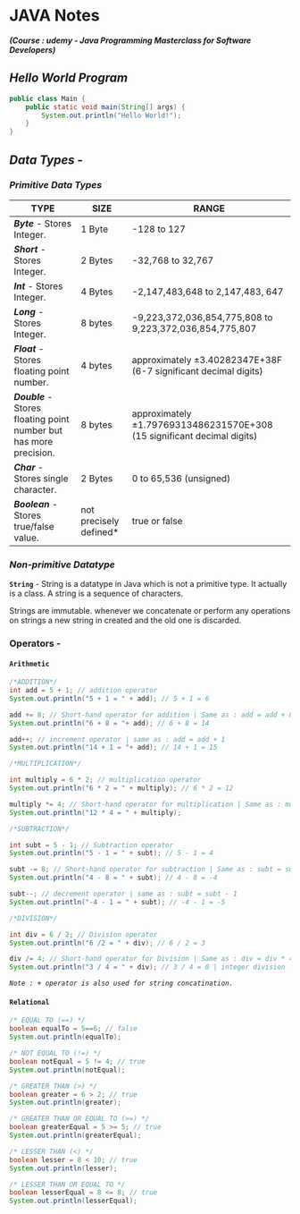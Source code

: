 # JAVA Notes

**_(Course : udemy - Java Programming Masterclass for Software Developers)_**

## _Hello World Program_

```java
public class Main {
    public static void main(String[] args) {
        System.out.println("Hello World!");
    }
}
```

## _Data Types_ -

### _Primitive Data Types_

| TYPE                                                                | SIZE                    | RANGE                                                                   |
| ------------------------------------------------------------------- | ----------------------- | ----------------------------------------------------------------------- |
| **_Byte_** - Stores Integer.                                        | 1 Byte                  | -128 to 127                                                             |
| **_Short_** - Stores Integer.                                       | 2 Bytes                 | -32,768 to 32,767                                                       |
| **_Int_** - Stores Integer.                                         | 4 Bytes                 | -2,147,483,648 to 2,147,483, 647                                        |
| **_Long_** - Stores Integer.                                        | 8 bytes                 | -9,223,372,036,854,775,808 to 9,223,372,036,854,775,807                 |
| **_Float_** - Stores floating point number.                         | 4 bytes                 | approximately ±3.40282347E+38F (6-7 significant decimal digits)         |
| **_Double_** - Stores floating point number but has more precision. | 8 bytes                 | approximately ±1.79769313486231570E+308 (15 significant decimal digits) |
| **_Char_** - Stores single character.                               | 2 Bytes                 | 0 to 65,536 (unsigned)                                                  |
| **_Boolean_** - Stores true/false value.                            | not precisely defined\* | true or false                                                           |

### _Non-primitive Datatype_

**`String`** - String is a datatype in Java which is not a primitive type. It actually is a class. A string is a sequence of characters.

Strings are immutable. whenever we concatenate or perform any operations on strings a new string in created and the old one is discarded.

### Operators -

#### `Arithmetic`

```java
/*ADDITION*/
int add = 5 + 1; // addition operator
System.out.println("5 + 1 = " + add); // 5 + 1 = 6

add += 8; // Short-hand operator for addition | Same as : add = add + 8
System.out.println("6 + 8 = "+ add); // 6 + 8 = 14

add++; // increment operator | same as : add = add + 1
System.out.println("14 + 1 = "+ add); // 14 + 1 = 15

/*MULTIPLICATION*/

int multiply = 6 * 2; // multiplication operator
System.out.println("6 * 2 = " + multiply); // 6 * 2 = 12

multiply *= 4; // Short-hand operator for multiplication | Same as : multiply = multiply * 4
System.out.println("12 * 4 = " + multiply);

/*SUBTRACTION*/

int subt = 5 - 1; // Subtraction operator
System.out.println("5 - 1 = " + subt); // 5 - 1 = 4

subt -= 8; // Short-hand operator for subtraction | Same as : subt = subt + 8
System.out.println("4 - 8 = " + subt); // 4 - 8 = -4

subt--; // decrement operator | same as : subt = subt - 1
System.out.println("-4 - 1 = " + subt); // -4 - 1 = -5

/*DIVISION*/

int div = 6 / 2; // Division operator
System.out.println("6 /2 = " + div); // 6 / 2 = 3

div /= 4; // Short-hand operator for Division | Same as : div = div * 4
System.out.println("3 / 4 = " + div); // 3 / 4 = 0 | integer division
```

_`Note : + operator is also used for string concatination.`_

#### `Relational`

```java
/* EQUAL TO (==) */
boolean equalTo = 5==6; // false
System.out.println(equalTo);

/* NOT EQUAL TO (!=) */
boolean notEqual = 5 != 4; // true
System.out.println(notEqual);

/* GREATER THAN (>) */
boolean greater = 6 > 2; // true
System.out.println(greater);

/* GREATER THAN OR EQUAL TO (>=) */
boolean greaterEqual = 5 >= 5; // true
System.out.println(greaterEqual);

/* LESSER THAN (<) */
boolean lesser = 8 < 10; // true
System.out.println(lesser);

/* LESSER THAN OR EQUAL TO */
boolean lesserEqual = 8 <= 8; // true
System.out.println(lesserEqual);
```
